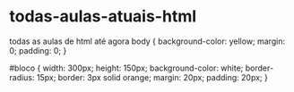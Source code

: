 # todas-aulas-atuais-html
todas as aulas de html até agora
body {
  background-color: yellow;
  margin: 0;
  padding: 0;
}

#bloco {
  width: 300px;
  height: 150px;
  background-color: white;
  border-radius: 15px;
  border: 3px solid orange;
  margin: 20px;
  padding: 20px;
}
